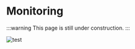 # Monitoring

:::warning
This page is still under construction.
:::

![test](https://cdn.shopify.com/s/files/1/0344/6469/files/cat-gif-loop-maru_grande.gif?v=1523984148)
